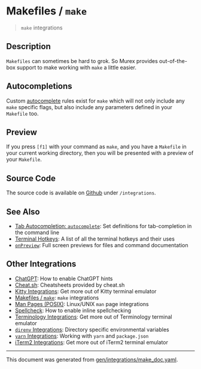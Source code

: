 # Makefiles / `make`

> `make` integrations

## Description

`Makefiles` can sometimes be hard to grok. So Murex provides out-of-the-box
support to make working with `make` a little easier.

## Autocompletions

Custom [autocomplete](/docs/commands/autocomplete.md) rules exist for `make` which will
not only include any `make` specific flags, but also include any parameters
defined in your `Makefile` too.

## Preview

If you press `[f1]` with your command as `make`, and you have a `Makefile` in
your current working directory, then you will be presented with a preview of
your `Makefile`.

## Source Code

The source code is available on [Github](https://github.com/lmorg/murex/blob/master/integrations/make_posix.mx)
under `/integrations`.

## See Also

* [Tab Autocompletion: `autocomplete`](../commands/autocomplete.md):
  Set definitions for tab-completion in the command line
* [Terminal Hotkeys](../user-guide/terminal-keys.md):
  A list of all the terminal hotkeys and their uses
* [`onPreview`](../events/onpreview.md):
  Full screen previews for files and command documentation

## Other Integrations

* [ChatGPT](../integrations/chatgpt.md):
    How to enable ChatGPT hints
* [Cheat.sh](../integrations/cheatsh.md):
    Cheatsheets provided by cheat.sh
* [Kitty Integrations](../integrations/kitty.md):
    Get more out of Kitty terminal emulator
* [Makefiles / `make`](../integrations/make.md):
    `make` integrations
* [Man Pages (POSIX)](../integrations/man-pages.md):
    Linux/UNIX `man` page integrations
* [Spellcheck](../integrations/spellcheck.md):
    How to enable inline spellchecking
* [Terminology Integrations](../integrations/terminology.md):
    Get more out of Terminology terminal emulator
* [`direnv` Integrations](../integrations/direnv.md):
    Directory specific environmental variables
* [`yarn` Integrations](../integrations/yarn.md):
    Working with `yarn` and `package.json`
* [iTerm2 Integrations](../integrations/iterm2.md):
    Get more out of iTerm2 terminal emulator

<hr/>

This document was generated from [gen/integrations/make_doc.yaml](https://github.com/lmorg/murex/blob/master/gen/integrations/make_doc.yaml).